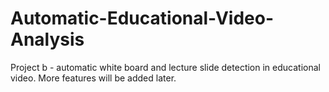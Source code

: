 # Automatic-Educational-Video-Analysis
Project b - automatic white board and lecture slide detection in educational video. More features will be added later. 
